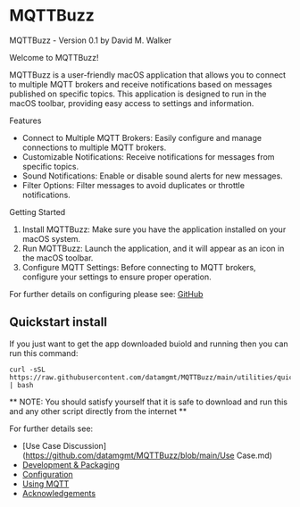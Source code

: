 # MQTTBuzz

MQTTBuzz - Version 0.1 by David M. Walker

Welcome to MQTTBuzz!

MQTTBuzz is a user-friendly macOS application that allows you to connect to multiple MQTT brokers and receive notifications based on messages published on specific topics. This application is designed to run in the macOS toolbar, providing easy access to settings and information.

Features

 * Connect to Multiple MQTT Brokers: Easily configure and manage connections to multiple MQTT brokers.
 * Customizable Notifications: Receive notifications for messages from specific topics.
 * Sound Notifications: Enable or disable sound alerts for new messages.
 * Filter Options: Filter messages to avoid duplicates or throttle notifications.

Getting Started

 1. Install MQTTBuzz: Make sure you have the application installed on your macOS system.
 2.	Run MQTTBuzz: Launch the application, and it will appear as an icon in the macOS toolbar.
 3.	Configure MQTT Settings: Before connecting to MQTT brokers, configure your settings to ensure proper operation.

For further details on configuring please see: [GitHub](https://github.com/datamgmt/MQTTBuzz)

## Quickstart install

If you just want to get the app downloaded buiold and running then you can run this command:
```
curl -sSL https://raw.githubusercontent.com/datamgmt/MQTTBuzz/main/utilities/quickstart | bash
```
** NOTE: You should satisfy yourself that it is safe to download and run this and any other script directly from the internet **

For further details see:

 *  [Use Case Discussion](https://github.com/datamgmt/MQTTBuzz/blob/main/Use Case.md)
 *  [Development & Packaging](https://github.com/datamgmt/MQTTBuzz/blob/main/Development.md)
 *  [Configuration](https://github.com/datamgmt/MQTTBuzz/blob/main/Configuration.md)
 *  [Using MQTT](https://github.com/datamgmt/MQTTBuzz/blob/main/Using.md)
 *  [Acknowledgements](https://github.com/datamgmt/MQTTBuzz/blob/main/Acknowledgements.md)
